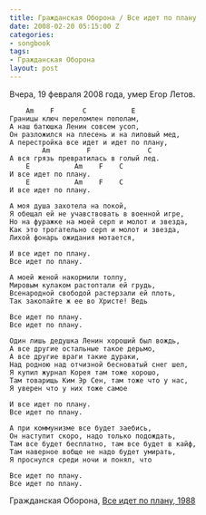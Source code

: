 ```yaml
---
title: Гражданская Оборона / Все идет по плану
date: 2008-02-20 05:15:00 Z
categories:
- songbook
tags:
- Гражданская Оборона
layout: post
---
```


Вчера, 19 февраля 2008 года, умер Егор Летов.

	    Am    F       C           E
	Границы ключ переломлен пополам,
	А наш батюшка Ленин совсем усоп,
	Он разложился на плесень и на липовый мед,
	А перестройка все идет и идет по плану,
	        Am         F              C
	А вся грязь превратилась в голый лед.   
	    E           Am    F    С
	И все идет по плану.
	    E           Am    F    С
	И все идет по плану.
	
	А моя душа захотела на покой,
	Я обещал ей не учавствовать в военной игре,
	Но на фуражке на моей серп и молот и звезда,
	Как это трогательно серп и молот и звезда,
	Лихой фонарь ожидания мотается,
	
	И все идет по плану.
	Все идет по плану.
	
	А моей женой накормили толпу,
	Мировым кулаком растоптали ей грудь,
	Всенародной свободой растерзали ей плоть,
	Так закопайте ж ее во Христе! Ведь
	
	Все идет по плану.
	Все идет по плану.
	
	Один лишь дедушка Ленин хороший был вождь,
	А все другие остальные такое дерьмо,
	А все другие враги такие дураки,
	Над родною над отчизной бесноватый снег шел,
	Я купил журнал Корея там тоже хорошо,
	Там товарищь Ким Эр Сен, там тоже что у нас,
	Я уверен что у них тоже самое
	
	И все идет по плану.
	Все идет по плану.
	
	А при коммунизме все будет заебись,
	Он наступит скоро, надо только подождать,
	Там все будет бесплатно, там все будет в кайф,
	Там наверное вобще не надо будет умирать,
	Я проснулся среди ночи и понял, что
	
	Все идет по плану.
	Все идет по плану.
Гражданская Оборона, [Все идет по плану, 1988](http://www.gr-oborona.ru/texts/1056899068.html)


